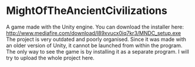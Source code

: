 # MightOfTheAncientCivilizations
A game made with the Unity engine. You can download the installer here:
 http://www.mediafire.com/download/l89xvucx0iq7kr3/MNDC_setup.exe
The project is very outdated and poorly organised. Since it was made with an older version of Unity, it cannot be launched from within the program. The only way to see the game is by installing it as a separate program.
I will try to upload the whole project here.


